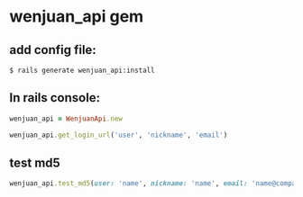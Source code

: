 # wenjuan_api gem

## add config file:

```shell
$ rails generate wenjuan_api:install
```

## In rails console:

```ruby
wenjuan_api = WenjuanApi.new

wenjuan_api.get_login_url('user', 'nickname', 'email')

```

## test md5

```ruby
wenjuan_api.test_md5(user: 'name', nickname: 'name', email: 'name@company.com', ctime: Time.now.strftime('%Y-%m-%d %H:%M'))
```
